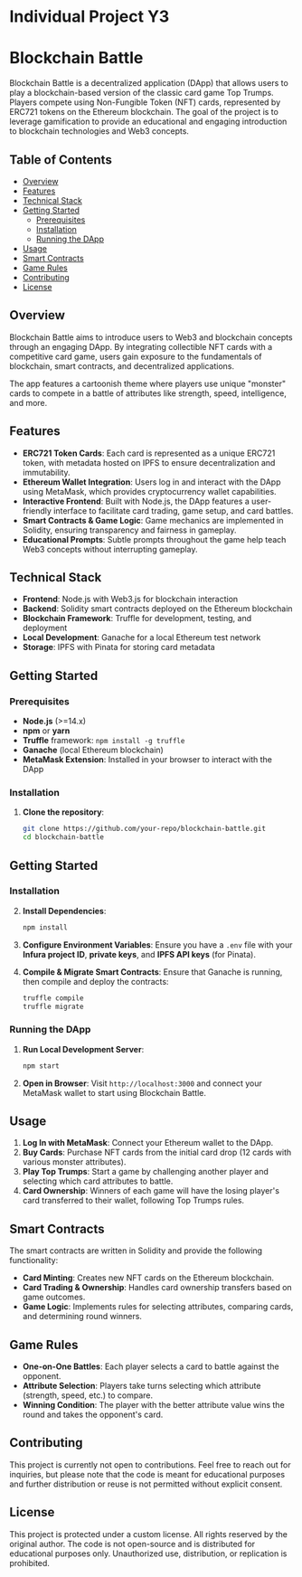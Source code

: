 # Individual Project Y3
# Blockchain Battle

Blockchain Battle is a decentralized application (DApp) that allows users to play a blockchain-based version of the classic card game Top Trumps. Players compete using Non-Fungible Token (NFT) cards, represented by ERC721 tokens on the Ethereum blockchain. The goal of the project is to leverage gamification to provide an educational and engaging introduction to blockchain technologies and Web3 concepts.

## Table of Contents
- [Overview](#overview)
- [Features](#features)
- [Technical Stack](#technical-stack)
- [Getting Started](#getting-started)
  - [Prerequisites](#prerequisites)
  - [Installation](#installation)
  - [Running the DApp](#running-the-dapp)
- [Usage](#usage)
- [Smart Contracts](#smart-contracts)
- [Game Rules](#game-rules)
- [Contributing](#contributing)
- [License](#license)

## Overview
Blockchain Battle aims to introduce users to Web3 and blockchain concepts through an engaging DApp. By integrating collectible NFT cards with a competitive card game, users gain exposure to the fundamentals of blockchain, smart contracts, and decentralized applications.

The app features a cartoonish theme where players use unique "monster" cards to compete in a battle of attributes like strength, speed, intelligence, and more.

## Features
- **ERC721 Token Cards**: Each card is represented as a unique ERC721 token, with metadata hosted on IPFS to ensure decentralization and immutability.
- **Ethereum Wallet Integration**: Users log in and interact with the DApp using MetaMask, which provides cryptocurrency wallet capabilities.
- **Interactive Frontend**: Built with Node.js, the DApp features a user-friendly interface to facilitate card trading, game setup, and card battles.
- **Smart Contracts & Game Logic**: Game mechanics are implemented in Solidity, ensuring transparency and fairness in gameplay.
- **Educational Prompts**: Subtle prompts throughout the game help teach Web3 concepts without interrupting gameplay.

## Technical Stack
- **Frontend**: Node.js with Web3.js for blockchain interaction
- **Backend**: Solidity smart contracts deployed on the Ethereum blockchain
- **Blockchain Framework**: Truffle for development, testing, and deployment
- **Local Development**: Ganache for a local Ethereum test network
- **Storage**: IPFS with Pinata for storing card metadata

## Getting Started

### Prerequisites
- **Node.js** (>=14.x)
- **npm** or **yarn**
- **Truffle** framework: `npm install -g truffle`
- **Ganache** (local Ethereum blockchain)
- **MetaMask Extension**: Installed in your browser to interact with the DApp

### Installation
1. **Clone the repository**:
   ```bash
   git clone https://github.com/your-repo/blockchain-battle.git
   cd blockchain-battle

## Getting Started

### Installation
2. **Install Dependencies**:
    ```bash
    npm install
    ```

3. **Configure Environment Variables**: 
   Ensure you have a `.env` file with your **Infura project ID**, **private keys**, and **IPFS API keys** (for Pinata).

4. **Compile & Migrate Smart Contracts**: 
   Ensure that Ganache is running, then compile and deploy the contracts:
    ```bash
    truffle compile
    truffle migrate
    ```

### Running the DApp

1. **Run Local Development Server**:
    ```bash
    npm start
    ```

2. **Open in Browser**: 
   Visit `http://localhost:3000` and connect your MetaMask wallet to start using Blockchain Battle.

## Usage

1. **Log In with MetaMask**: 
   Connect your Ethereum wallet to the DApp.
2. **Buy Cards**: 
   Purchase NFT cards from the initial card drop (12 cards with various monster attributes).
3. **Play Top Trumps**: 
   Start a game by challenging another player and selecting which card attributes to battle.
4. **Card Ownership**: 
   Winners of each game will have the losing player's card transferred to their wallet, following Top Trumps rules.

## Smart Contracts

The smart contracts are written in Solidity and provide the following functionality:

- **Card Minting**: 
  Creates new NFT cards on the Ethereum blockchain.
- **Card Trading & Ownership**: 
  Handles card ownership transfers based on game outcomes.
- **Game Logic**: 
  Implements rules for selecting attributes, comparing cards, and determining round winners.

## Game Rules

- **One-on-One Battles**: 
  Each player selects a card to battle against the opponent.
- **Attribute Selection**: 
  Players take turns selecting which attribute (strength, speed, etc.) to compare.
- **Winning Condition**: 
  The player with the better attribute value wins the round and takes the opponent's card.

## Contributing

This project is currently not open to contributions. Feel free to reach out for inquiries, but please note that the code is meant for educational purposes and further distribution or reuse is not permitted without explicit consent.

## License

This project is protected under a custom license. All rights reserved by the original author. The code is not open-source and is distributed for educational purposes only. Unauthorized use, distribution, or replication is prohibited.
